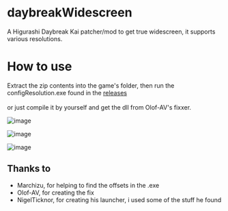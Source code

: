 # daybreakWidescreen
A Higurashi Daybreak Kai patcher/mod to get true widescreen, it supports various resolutions.

# How to use
Extract the zip contents into the game's folder, then run the configResolution.exe found in the [releases](https://github.com/Vmarcelo49/daybreakWidescreen/releases) <br/><br/>
or just compile it by yourself and get the dll from Olof-AV's fixxer.

![image](https://github.com/user-attachments/assets/81a05b55-d079-4a01-9f7e-31c894ae91b2)

![image](https://github.com/user-attachments/assets/da1af8fb-5cc9-4061-9467-dcc02a280de1)

![image](https://github.com/user-attachments/assets/7b33b3fa-2baf-4e21-a6a0-11453f68f40e)






## Thanks to
- Marchizu, for helping to find the offsets in the .exe
- Olof-AV, for creating the fix
- NigelTicknor, for creating his launcher, i used some of the stuff he found

